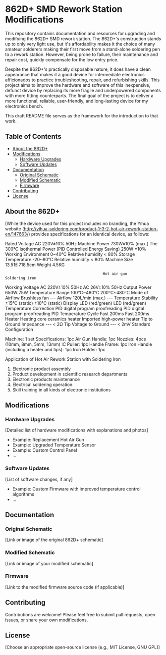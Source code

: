 # 862D+ SMD Rework Station Modifications



This repository contains documentation and resources for upgrading and modifying the 862D+ SMD rework station. The 862D+'s construction stands up to only very light use, but it's affordability makes it the choice of many amateur solderers making their first move from a stand-alone soldering pen to a rework station. However, being prone to failure, their maintenance and repair cost, quickly compensate for the low entry price. 

Despite the 862D+'s practically disposable nature, it does have a clean appearance that makes it a good device for intermediate electronics afficionados to practice troubleshooting, repair, and refurbishing skills. This project aims to improve the hardware and software of this inexpensive, defunct device by replacing its more fragile and underpowered components with more fitting counterparts. The final goal of the project is to deliver a more functional, reliable, user-friendly, and long-lasting device for my electronics bench.

This draft README file serves as the framework for the introduction to that work.

## Table of Contents

- [About the 862D+](#about-the-862d)
- [Modifications](#modifications)
    - [Hardware Upgrades](#hardware-upgrades)
    - [Software Updates](#software-updates)
- [Documentation](#documentation)
    - [Original Schematic](#original-schematic)
    - [Modified Schematic](#modified-schematic)
    - [Firmware](#firmware)
- [Contributing](#contributing)
- [License](#license)

## About the 862D+

[While the device used for this project includes no branding, the Yihua website (http://yihua-soldering.com/product-1-3-2-hot-air-rework-station-en/147663/) provides specifications for an identical device, as follows:

Rated Voltage	AC 220V±10% 50Hz
Machine Power	730W±10% (max.)
The 300℃ Isothermal Power (PID Controlled Energy Saving) 250W ±10%
Working Environment	0~40℃ Relative humidity < 80%
Storage Temperature	-20~80℃ Relative humidity < 80%
Machine Size	13.5*15.7*18.5cm
Weight	4.5KG

                                                Hot air gun	               Soldering iron
Working Voltage	                              AC 220V±10% 50Hz	           AC 26V±10% 50Hz
Output Power	                                   650W	                         75W
Temperature Range	                           100℃~480℃	                 200℃~480℃
Mode of Airflow	                               Brushless fan	                 ---
Airflow	                                        120L/min (max.) 	             ---
Temperature Stability	                        ±15℃ (static)	             ±10℃ (static)
Display	                                        LED (red/green)	             LED (red/green)
Temperature Correction	               PID digital program proofreading	     PID digital program proofreading
PID Temperature Cycle	                         Fast 200ms	                 Fast 200ms
Heater	                                Heating core ceramics heater	     Imported high-power heater
Tip to Ground Impedance	                       ---	                       < 2Ω
Tip Voltage to Ground	                           ---	                       < 2mV
Standard Configuration

Machine: 1 set
Specifications: 1pc
Air Gun Handle: 1pc
Nozzles: 4pcs (10mm, 8mm, 5mm, 13mm)
IC Puller: 1pc
Handle Frame: 1pc
Iron Handle (including a heater and tips): 1pc
Iron Holder: 1pc

Application of Hot Air Rework Station with Soldering Iron
1. Electronic product assembly
2. Product development in scientific research departments
3. Electronic products maintenance
4. Electrical soldering operation
5. Skill training in all kinds of electronic institutions

## Modifications

### Hardware Upgrades

[Detailed list of hardware modifications with explanations and photos]

* Example: Replacement Hot Air Gun
* Example: Upgraded Temperature Sensor
* Example: Custom Control Panel
* ...

### Software Updates

[List of software changes, if any]

* Example: Custom Firmware with improved temperature control algorithms
* ...

## Documentation

### Original Schematic

[Link or image of the original 862D+ schematic]

### Modified Schematic

[Link or image of your modified schematic]

### Firmware

[Link to the modified firmware source code (if applicable)]

## Contributing

Contributions are welcome! Please feel free to submit pull requests, open issues, or share your own modifications.

## License

[Choose an appropriate open-source license (e.g., MIT License, GNU GPL)]

